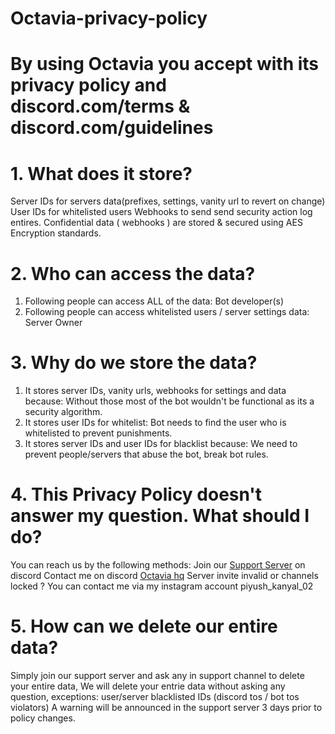 # Octavia-privacy-policy
# By using Octavia you accept with its privacy policy and discord.com/terms & discord.com/guidelines

# 1. What does it store?
Server IDs for servers data(prefixes, settings, vanity url to revert on change)
User IDs for whitelisted users
Webhooks to send send security action log entires.
Confidential data ( webhooks ) are stored & secured using AES Encryption standards.
# 2. Who can access the data?
1. Following people can access ALL of the data:
Bot developer(s)
2. Following people can access whitelisted users / server settings data:
Server Owner
# 3. Why do we store the data?
1. It stores server IDs, vanity urls, webhooks for settings and data because:
Without those most of the bot wouldn't be functional as its a security algorithm.
2. It stores user IDs for whitelist:
Bot needs to find the user who is whitelisted to prevent punishments.
3. It stores server IDs and user IDs for blacklist because:
We need to prevent people/servers that abuse the bot, break bot rules.
# 4. This Privacy Policy doesn't answer my question. What should I do?
You can reach us by the following methods:
Join our [Support Server](https://dsc.gg/octaviahq) on discord
Contact me on discord [Octavia hq](https://dsc.gg/octaviahq)
Server invite invalid or channels locked ? You can contact me via my instagram account piyush_kanyal_02
# 5. How can we delete our entire data?
Simply join our support server and ask any in support channel to delete your entire data, We will delete your entrie data without asking any question, exceptions: user/server blacklisted IDs (discord tos / bot tos violators)
A warning will be announced in the support server 3 days prior to policy changes.
